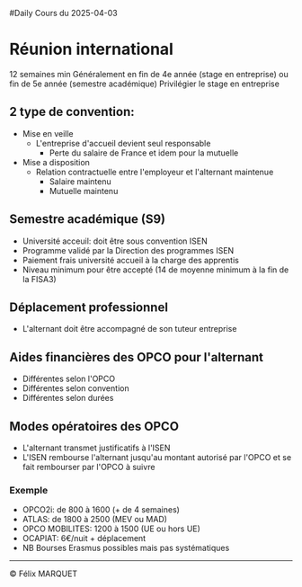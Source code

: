#Daily 
Cours du 2025-04-03

# Réunion international
12 semaines min
Généralement en fin de 4e année (stage en entreprise) ou fin de 5e année (semestre académique)
Privilégier le stage en entreprise
## 2 type de convention:
- Mise en veille
	- L'entreprise d'accueil devient seul responsable
		- Perte du salaire de France et idem pour la mutuelle
- Mise a disposition
	- Relation contractuelle entre l'employeur et l'alternant maintenue
		- Salaire maintenu
		- Mutuelle maintenu
## Semestre académique (S9)
- Université acceuil: doit être sous convention ISEN
- Programme validé par la Direction des programmes ISEN
- Paiement frais université accueil à la charge des apprentis
- Niveau minimum pour être accepté (14 de moyenne minimum à la fin de la FISA3)
## Déplacement professionnel
- L'alternant doit être accompagné de son tuteur entreprise

## Aides financières des OPCO pour l'alternant
- Différentes selon l'OPCO
- Différentes selon convention
- Différentes selon durées

## Modes opératoires des OPCO
- L'alternant transmet justificatifs à l'ISEN
- L'ISEN rembourse l'alternant jusqu'au montant autorisé par l'OPCO et se fait rembourser par l'OPCO à suivre

### Exemple
- OPCO2i: de 800 à 1600 (+ de 4 semaines)
- ATLAS: de 1800 à 2500 (MEV ou MAD)
- OPCO MOBILITES: 1200 à 1500 (UE ou hors UE)
- OCAPIAT: 6€/nuit + déplacement
- NB Bourses Erasmus possibles mais pas systématiques



---
&copy; Félix MARQUET